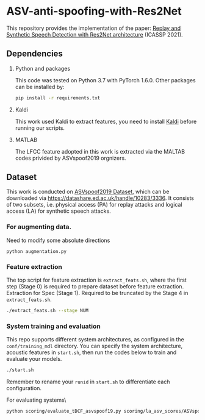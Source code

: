 # ASV-anti-spoofing-with-Res2Net
This repository provides the implementation of the paper:
[Replay and Synthetic Speech Detection with Res2Net architecture](https://arxiv.org/abs/2010.15006) (ICASSP 2021).

## Dependencies

1. Python and packages

    This code was tested on Python 3.7 with PyTorch 1.6.0.
    Other packages can be installed by:

    ```bash
    pip install -r requirements.txt
    ```

2. Kaldi

   This work used Kaldi to extract features, you need to install [Kaldi](https://github.com/kaldi-asr/kaldi) before running our scripts.

3. MATLAB

   The LFCC feature adopted in this work is extracted via the MALTAB codes privided by ASVspoof2019 orgnizers.

## Dataset
   This work is conducted on [ASVspoof2019 Dataset](https://arxiv.org/pdf/1904.05441.pdf), which can be downloaded via https://datashare.ed.ac.uk/handle/10283/3336. It consists of two subsets, i.e. physical access (PA) for replay attacks and logical access (LA) for synthetic speech attacks.

### For augmenting data.
   Need to modify some absolute directions
   ```
   python augmentation.py 
   ```
   
### Feature extraction
   
   The top script for feature extraction is `extract_feats.sh`, where the first step (Stage 0) is required to prepare dataset before feature extraction. Extraction for Spec (Stage 1). Required to be truncated by the Stage 4 in `extract_feats.sh`.
   ```bash
   ./extract_feats.sh --stage NUM
   ```

### System training and evaluation
   
   This repo supports different system architectures, as configured in the `conf/training_mdl` directory. You can specify the system architecture, acoustic features in `start.sh`, then run the codes below to train and evaluate your models.
   ```bash
   ./start.sh
   ```
   Remember to rename your `runid` in `start.sh` to differentiate each configuration.

   For evaluating systems\
   ```bash
   python scoring/evaluate_tDCF_asvspoof19.py scoring/la_asv_scores/ASVspoof2019.LA.asv.eval.gi.trl.scores.txt NameofScoringFile.txt
   ```
